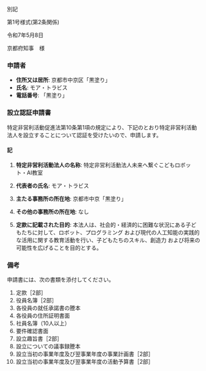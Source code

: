 別記

第1号様式(第2条関係)

令和7年5月8日

京都府知事　様

### 申請者
- **住所又は居所**: 京都市中京区「黒塗り」
- **氏名**: モア・トラビス
- **電話番号**: 「黒塗り」

### 設立認証申請書

特定非営利活動促進法第10条第1項の規定により、下記のとおり特定非営利活動法人を設立することについて認証を受けたいので、申請します。

#### 記

1. **特定非営利活動法人の名称**: 特定非営利活動法人未来へ繋ぐこどもロボット・AI教室

2. **代表者の氏名**: モア・トラビス

3. **主たる事務所の所在地**: 京都市中京「黒塗り」

4. **その他の事務所の所在地**: なし

5. **定款に記載された目的**: 
   本法人は、社会的・経済的に困難な状況にある子どもたちに対して、ロボット、プログラミング および現代の人工知能の実践的な活用に関する教育活動を行い、子どもたちのスキル、創造力 および将来の可能性を広げることを目的とする。

### 備考
申請書には、次の書類を添付してください。

1. 定款［2部］
2. 役員名簿［2部］
3. 各役員の就任承諾書の謄本
4. 各役員の住所証明書面
5. 社員名簿（10人以上）
6. 要件確認書面
7. 設立趣旨書［2部］
8. 設立についての議事録謄本
9. 設立当初の事業年度及び翌事業年度の事業計画書［2部］
10. 設立当初の事業年度及び翌事業年度の活動予算書［2部］